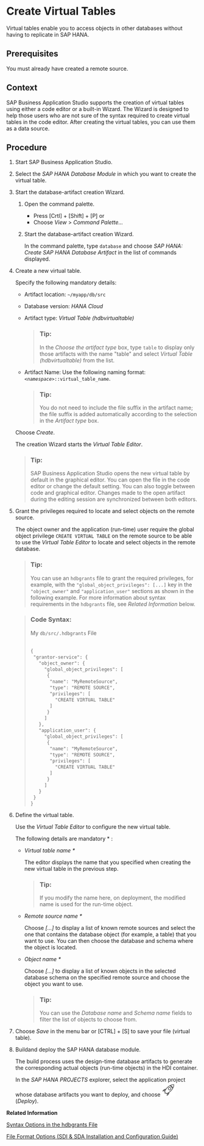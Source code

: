 <!-- loio00340d4ede0a43ceb0a67f36bbc46a3a -->

# Create Virtual Tables

Virtual tables enable you to access objects in other databases without having to replicate in SAP HANA.



<a name="loio00340d4ede0a43ceb0a67f36bbc46a3a__prereq_qrw_sym_bhb"/>

## Prerequisites

You must already have created a remote source.



## Context

SAP Business Application Studio supports the creation of virtual tables using either a code editor or a built-in Wizard. The Wizard is designed to help those users who are not sure of the syntax required to create virtual tables in the code editor. After creating the virtual tables, you can use them as a data source.



## Procedure

1.  Start SAP Business Application Studio.

2.  Select the *SAP HANA Database Module* in which you want to create the virtual table.

3.  Start the database-artifact creation Wizard.

    1.  Open the command palette.

        -   Press [Crtl\] + [Shift\] + [P\]  or
        -   Choose *View* \> *Command Palette...*

    2.  Start the database-artifact creation Wizard.

        In the command palette, type `database` and choose *SAP HANA: Create SAP HANA Database Artifact* in the list of commands displayed.


4.  Create a new virtual table.

    Specify the following mandatory details:

    -   Artifact location: `~/myapp/db/src`
    -   Database version: *HANA Cloud* 
    -   Artifact type: *Virtual Table \(hdbvirtualtable\)*

        > ### Tip:  
        > In the *Choose the artifact type* box, type `table` to display only those artifacts with the name "table" and select *Virtual Table \(hdbvirtualtable\)* from the list.

    -   Artifact Name: Use the following naming format: <code><i class="varname">&lt;namespace&gt;</i>::virtual_table_name</code>.

        > ### Tip:  
        > You do not need to include the file suffix in the artifact name; the file suffix is added automatically according to the selection in the *Artifact type* box.


    Choose *Create*.

    The creation Wizard starts the *Virtual Table Editor*.

    > ### Tip:  
    > SAP Business Application Studio opens the new virtual table by default in the graphical editor. You can open the file in the code editor or change the default setting. You can also toggle between code and graphical editor. Changes made to the open artifact during the editing session are synchronized between both editors.

5.  Grant the privileges required to locate and select objects on the remote source.

    The object owner and the application \(run-time\) user require the global object privilege `CREATE VIRTUAL TABLE` on the remote source to be able to use the *Virtual Table Editor* to locate and select objects in the remote database.

    > ### Tip:  
    > You can use an `hdbgrants` file to grant the required privileges, for example, with the `"global_object_privileges": [...]` key in the `"object_owner"` and `"application_user"` sections as shown in the following example. For more information about syntax requirements in the `hdbgrants` file, see *Related Information* below.

    > ### Code Syntax:  
    > My `db/src/.hdbgrants` File
    > 
    > ```
    > 
    > {
    >  "grantor-service": {
    >    "object_owner": { 
    >      "global_object_privileges": [ 
    >       { 
    >        "name": "MyRemoteSource",  
    >        "type": "REMOTE SOURCE",  
    >        "privileges": [  
    >          "CREATE VIRTUAL TABLE"  
    >        ] 
    >       } 
    >      ]  
    >    }, 
    >    "application_user": { 
    >      "global_object_privileges": [ 
    >       { 
    >        "name": "MyRemoteSource",  
    >        "type": "REMOTE SOURCE",  
    >        "privileges": [  
    >          "CREATE VIRTUAL TABLE"  
    >        ] 
    >       } 
    >      ]  
    >    }
    >  }
    > }
    > ```

6.  Define the virtual table.

    Use the *Virtual Table Editor* to configure the new virtual table.

    The following details are mandatory \* :

    -   *Virtual table name \**

        The editor displays the name that you specified when creating the new virtual table in the previous step.

        > ### Tip:  
        > If you modify the name here, on deployment, the modified name is used for the run-time object.

    -   *Remote source name \**

        Choose *\[…\]* to display a list of known remote sources and select the one that contains the database object \(for example, a table\) that you want to use. You can then choose the database and schema where the object is located.

    -   *Object name \**

        Choose *\[…\]* to display a list of known objects in the selected database schema on the specified remote source and choose the object you want to use.

        > ### Tip:  
        > You can use the *Database name* and *Schema name* fields to filter the list of objects to choose from.


7.  Choose *Save* in the menu bar or [CTRL\] + [S\]  to save your file \(virtual table\).

8.  Buildand deploy the SAP HANA database module.

    The build process uses the design-time database artifacts to generate the corresponding actual objects \(run-time objects\) in the HDI container.

    In the *SAP HANA PROJECTS* explorer, select the application project whose database artifacts you want to deploy, and choose ![](../020-HANA-Cloud-DB-Dev-Get-Started/images/BAS_icon_deploy_4423157.svg) \(*Deploy*\).


**Related Information**  


[Syntax Options in the hdbgrants File](syntax-options-in-the-hdbgrants-file-f49c1f5.md "Assign the privileges required by users to access objects in the target schema.")

[File Format Options \(SDI & SDA Installation and Configuration Guide\)](https://help.sap.com/docs/HANA_SMART_DATA_INTEGRATION/7952ef28a6914997abc01745fef1b607/ae74d5b5e01c4393bc2c2ade0b3826bd.html)

